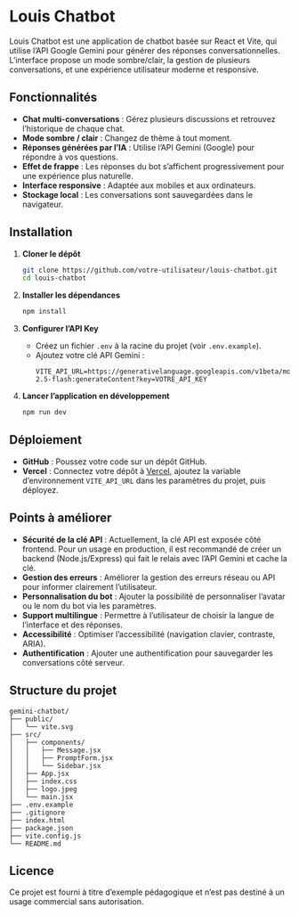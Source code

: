 # Louis Chatbot

Louis Chatbot est une application de chatbot basée sur React et Vite, qui utilise l’API Google Gemini pour générer des réponses conversationnelles. L’interface propose un mode sombre/clair, la gestion de plusieurs conversations, et une expérience utilisateur moderne et responsive.

## Fonctionnalités

- **Chat multi-conversations** : Gérez plusieurs discussions et retrouvez l’historique de chaque chat.
- **Mode sombre / clair** : Changez de thème à tout moment.
- **Réponses générées par l’IA** : Utilise l’API Gemini (Google) pour répondre à vos questions.
- **Effet de frappe** : Les réponses du bot s’affichent progressivement pour une expérience plus naturelle.
- **Interface responsive** : Adaptée aux mobiles et aux ordinateurs.
- **Stockage local** : Les conversations sont sauvegardées dans le navigateur.

## Installation

1. **Cloner le dépôt**
   ```bash
   git clone https://github.com/votre-utilisateur/louis-chatbot.git
   cd louis-chatbot
   ```

2. **Installer les dépendances**
   ```bash
   npm install
   ```

3. **Configurer l’API Key**
   - Créez un fichier `.env` à la racine du projet (voir `.env.example`).
   - Ajoutez votre clé API Gemini :
     ```
     VITE_API_URL=https://generativelanguage.googleapis.com/v1beta/models/gemini-2.5-flash:generateContent?key=VOTRE_API_KEY
     ```

4. **Lancer l’application en développement**
   ```bash
   npm run dev
   ```

## Déploiement

- **GitHub** : Poussez votre code sur un dépôt GitHub.
- **Vercel** : Connectez votre dépôt à [Vercel](https://vercel.com/), ajoutez la variable d’environnement `VITE_API_URL` dans les paramètres du projet, puis déployez.

## Points à améliorer

- **Sécurité de la clé API** : Actuellement, la clé API est exposée côté frontend. Pour un usage en production, il est recommandé de créer un backend (Node.js/Express) qui fait le relais avec l’API Gemini et cache la clé.
- **Gestion des erreurs** : Améliorer la gestion des erreurs réseau ou API pour informer clairement l’utilisateur.
- **Personnalisation du bot** : Ajouter la possibilité de personnaliser l’avatar ou le nom du bot via les paramètres.
- **Support multilingue** : Permettre à l’utilisateur de choisir la langue de l’interface et des réponses.
- **Accessibilité** : Optimiser l’accessibilité (navigation clavier, contraste, ARIA).
- **Authentification** : Ajouter une authentification pour sauvegarder les conversations côté serveur.

## Structure du projet

```
gemini-chatbot/
├── public/
│   └── vite.svg
├── src/
│   ├── components/
│   │   ├── Message.jsx
│   │   ├── PromptForm.jsx
│   │   └── Sidebar.jsx
│   ├── App.jsx
│   ├── index.css
│   ├── logo.jpeg
│   └── main.jsx
├── .env.example
├── .gitignore
├── index.html
├── package.json
├── vite.config.js
└── README.md
```

## Licence

Ce projet est fourni à titre d’exemple pédagogique et n’est pas destiné à un usage commercial sans autorisation.
